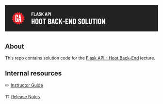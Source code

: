 # ![Flask API - Hoot Back-End - Solution](./internal-resources/assets/hero.png)

## About

This repo contains solution code for the [Flask API - Hoot Back-End](https://git.generalassemb.ly/modular-curriculum-all-courses/flask-api-hoot-back-end.git) lecture.

## Internal resources

✏️ [Instructor Guide](./internal-resources/instructor-guide.md)

🏗️ [Release Notes](./internal-resources/release-notes.md)
